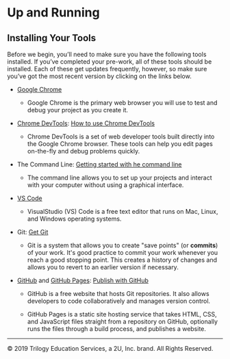 # Up and Running

## Installing Your Tools

Before we begin, you’ll need to make sure you have the following tools installed. If you’ve completed your pre-work, all of these tools should be installed. Each of these get updates frequently, however, so make sure you’ve got the most recent version by clicking on the links below.

* [Google Chrome](https://www.google.com/chrome/)

    * Google Chrome is the primary web browser you will use to test and debug your project as you create it.

* [Chrome DevTools](https://developers.google.com/web/tools/chrome-devtools): [How to use Chrome DevTools](../01-html/content/lesson-3-hero#introducing-chrome's-devtools)

    * Chrome DevTools is a set of web developer tools built directly into the Google Chrome browser. These tools can help you edit pages on-the-fly and debug problems quickly.

* The Command Line: [Getting started with he command line](../01-html/content/lesson-1-html-cmd-git#get-started-with-the-command-line)

    * The command line allows you to set up your projects and interact with your computer without using a graphical interface.

* [VS Code](https://code.visualstudio.com/)

    * VisualStudio (VS) Code is a free text editor that runs on Mac, Linux, and Windows operating systems.

* Git: [Get Git](../01-html/content/lesson-1-html-cmd-git#get-git)

    * Git is a system that allows you to create "save points" (or **commits**) of your work. It's good practice to commit your work whenever you reach a good stopping point. This creates a history of changes and allows you to revert to an earlier version if necessary.

* [GitHub](https://github.com/) and [GitHub Pages](https://pages.github.com/): [Publish with GitHub](../01-html/content/lesson-1-html-cmd-git#publish-with-github)

    * GitHub is a free website that hosts Git repositories. It also allows developers to code collaboratively and manages version control.

    * GitHub Pages is a static site hosting service that takes HTML, CSS, and JavaScript files straight from a repository on GitHub, optionally runs the files through a build process, and publishes a website. 

---
© 2019 Trilogy Education Services, a 2U, Inc. brand. All Rights Reserved.
